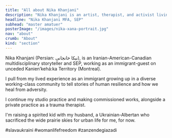 ```yaml
---
title: "All about Nika Khanjani"
description: "Nika Khanjani is an artist, therapist, and activist living in Montreal"
headline: "Nika Khanjani MFA, SEP"
subhead: "master amatuer"
posterImage: "/images/nika-xana-portrait.jpg"
nav: "about"
crumb: "About"
kind: "section"
---
```

Nika Khanjani (Persian: نیکا خانجانی), is an Iranian-American-Canadian multidisciplinary storyteller and SEP, working as an immigrant-guest on unceded Kanien’kehá:ka Territory (Montreal).

I pull from my lived experience as an immigrant growing up in a diverse working-class community to tell stories of human resilience and how we heal from adversity.

I continue my studio practice and making commissioned works, alongside a  private practice as a trauma therapist.

I'm raising a spirited kid with my husband, a Ukrainian-Albertan who sacrificed the wide prairie skies for urban life for me, for now.

#slavaukraini #womanlifefreedom #zanzendegiazadi